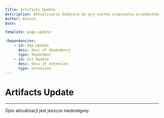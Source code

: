 ```yaml
---
Title: Artifacts Update
Description: Aktualizacja dodająca do gry system ulepszania przedmiotów za pomocą artefaktów
Author: Wituch
Date:

Template: page-update

-Dependencies:
    - id: Dep Update
      desc: desc of dependency
      type: dependent
    - id: Ext Update
      desc: desc of extension
      type: extension
---
```


# Artifacts Update
-----

Opis aktualizacji jest jeszcze niedostępny.
